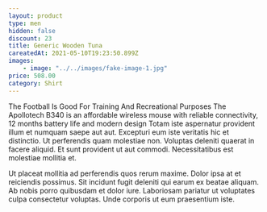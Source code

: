 ```yaml
---
layout: product
type: men
hidden: false
discount: 23
title: Generic Wooden Tuna
careatedAt: 2021-05-10T19:23:50.899Z
images:
    - image: "../../images/fake-image-1.jpg"
price: 508.00
category: Shirt
---
```

The Football Is Good For Training And Recreational Purposes
The Apollotech B340 is an affordable wireless mouse with reliable connectivity, 12 months battery life and modern design
Totam iste aspernatur provident illum et numquam saepe aut aut. Excepturi eum iste veritatis hic et distinctio. Ut perferendis quam molestiae non. Voluptas deleniti quaerat in facere aliquid. Et sunt provident ut aut commodi. Necessitatibus est molestiae mollitia et.
 Ut placeat mollitia ad perferendis quos rerum maxime. Dolor ipsa at et reiciendis possimus. Sit incidunt fugit deleniti qui earum ex beatae aliquam. Ab nobis porro quibusdam et dolor iure. Laboriosam pariatur ut voluptates culpa consectetur voluptas. Unde corporis ut eum praesentium iste.
